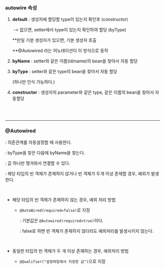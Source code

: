 ### autowire 속성

1. **default** : 생성자에 할당할 type이 있는지 확인후 (constructor)

   ​                -> 없으면, setter에서 type이 있는지 확인하여 할당 (byType)

   **만일 기본 생성자가 있으면, 기본 생성자 호출

   **@Autowired 라는 어노테이션이 이 방식으로 동작

2. **byName** : setter와 같은 이름(id/name)의 bean을 찾아서 자동 할당

3. **byType** : setter와 같은 type의 bean을 찾아서 자동 할당

   (하나만 인식 가능하다.)

4. **constructor** : 생성자의 parameter와 같은 type, 같은 이름의 bean을 찾아서 자동할당



<br>

<br>

---

### @Autowired

: 의존관계를 자동설정할 때 사용한다.

: byType을 찾은 다음에 byName을 찾는다.

: 값 하나만 땡겨와서 연결할 수 있다.

: 해당 타입의 빈 객체가 존재하지 않거나 빈 객체가 두개 이상 존재할 경우, 예외가 발생한다.

<br>

- 해당 타입의 빈 객체가 존재하지 않는 경우, 예외 처리 방법

  - `@AutoWired(required=false)`로 지정 

    : 기본값은 `@Autowired(required=true)`이다.

    : false로 하면 빈 객체가 존재하지 않더라도 예외처리를 발생시키지 않는다.

    <br>

- 동일한 타입의 빈 객체가 두 개 이상 존재하는 경우, 예외처리 방법

  - `@Qualifier("설정파일에서 지정한 값")`으로 지정
